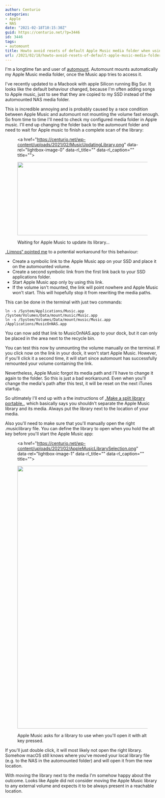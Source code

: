 ```yaml
---
author: Centurio
categories:
- Apple
- NAS
date: "2021-02-18T10:15:30Z"
guid: https://centurio.net/?p=3446
id: 3446
tags:
- automount
title: Howto avoid resets of default Apple Music media folder when using a NAS
url: /2021/02/18/howto-avoid-resets-of-default-apple-music-media-folder-when-using-a-nas/
---
```

I'm a longtime fan and user of [automount](https://centurio.net/2016/03/16/automount-network-shares-on-mac-os-for-use-in-itunes/). Automount mounts automatically my Apple Music media folder, once the Music app tries to access it.

I've recently updated to a Macbook with apple Silicon running Big Sur. It looks like the default behaviour changed, because I'm often adding songs to Apple music, just to see that they are copied to my SSD instead of the automounted NAS media folder.

This is incredible annoying and is probably caused by a race condition between Apple Music and automount not mounting the volume fast enough. So from time to time I'll need to check my configured media folder in Apple music. I'll end up changing the folder back to the automount folder and need to wait for Apple music to finish a complete scan of the library:<figure class="wp-block-image size-large"><a href="https://centurio.net/wp-content/uploads/2021/02/MusicUpdatingLibrary.png" data-rel="lightbox-image-0" data-rl\_title="" data-rl\_caption="" title="">

<img loading="lazy" width="452" height="239" src="https://centurio.net/wp-content/uploads/2021/02/MusicUpdatingLibrary.png" alt="" class="wp-image-3447" srcset="https://centurio.net/wp-content/uploads/2021/02/MusicUpdatingLibrary.png 452w, https://centurio.net/wp-content/uploads/2021/02/MusicUpdatingLibrary-300x159.png 300w" sizes="(max-width: 452px) 100vw, 452px" /> </a><figcaption>Waiting for Apple Music to update its library&#8230;</figcaption></figure> 

[&#8222;Limnos&#8220; pointed me](https://discussions.apple.com/thread/252216475) to a potential workaround for this behaviour:

  * Create a symbolic link to the Apple Music app on your SSD and place it on the automounted volume.
  * Create a second symbolic link from the first link back to your SSD applications folder.
  * Start Apple Music app only by using this link.
  * If the volume isn't mounted, the link will point nowhere and Apple Music won't start. This will hopefully stop it from rewriting the media paths.

This can be done in the terminal with just two commands:

```
ln -s /System/Applications/Music.app /System/Volumes/Data/mount/music/Music.app
ln -s /System/Volumes/Data/mount/music/Music.app /Applications/MusicOnNAS.app
```

You can now add that link to MusicOnNAS.app to your dock, but it can only be placed in the area next to the recycle bin.

You can test this now by unmounting the volume manually on the terminal. If you click now on the link in your dock, it won't start Apple Music. However, if you'll click it a second time, it will start since automount has successfully remounted your volume containing the link.

Nevertheless, Apple Music forgot its media path and I'll have to change it again to the folder. So this is just a bad workaround. Even when you'll change the media's path after this test, it will be reset on the next iTunes startup.

So ultimately I'll end up with a the instructions of &#8222;[Make a split library portable](https://discussions.apple.com/docs/DOC-7392)&#8222;, which basically says you shouldn't separate the Apple Music library and its media. Always put the library next to the location of your media.

Also you'll need to make sure that you'll manually open the right .musiclibrary file. You can define the library to open when you hold the alt key before you'll start the Apple Music app:<figure class="wp-block-image size-large"><a href="https://centurio.net/wp-content/uploads/2021/02/AppleMusicLibrarySelection.png" data-rel="lightbox-image-1" data-rl\_title="" data-rl\_caption="" title="">

<img loading="lazy" width="744" height="856" src="https://centurio.net/wp-content/uploads/2021/02/AppleMusicLibrarySelection.png" alt="" class="wp-image-3448" srcset="https://centurio.net/wp-content/uploads/2021/02/AppleMusicLibrarySelection.png 744w, https://centurio.net/wp-content/uploads/2021/02/AppleMusicLibrarySelection-261x300.png 261w" sizes="(max-width: 744px) 100vw, 744px" /> </a><figcaption>Apple Music asks for a library to use when you'll open it with alt key pressed.</figcaption></figure> 

If you'll just double click, it will most likely not open the right library. Somehow macOS still knows where you've moved your local library file (e.g. to the NAS in the automounted folder) and will open it from the new location.

With moving the library next to the media I'm somehow happy about the outcome. Looks like Apple did not consider moving the Apple Music library to any external volume and expects it to be always present in a reachable location.